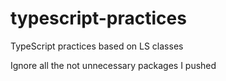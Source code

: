 # typescript-practices
TypeScript practices based on LS classes

Ignore all the not unnecessary packages I pushed
